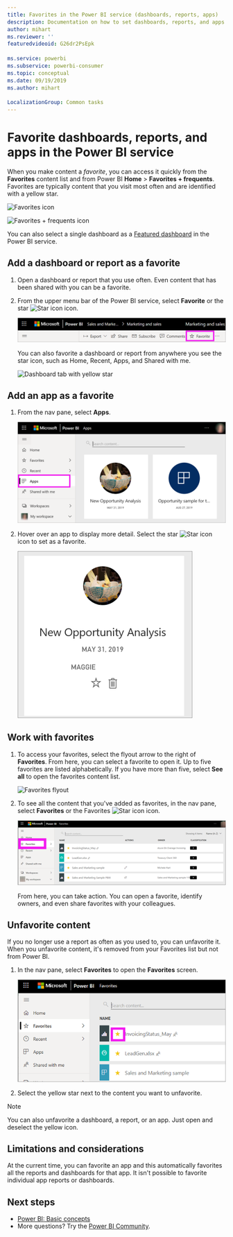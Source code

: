 ```yaml
---
title: Favorites in the Power BI service (dashboards, reports, apps)
description: Documentation on how to set dashboards, reports, and apps as favorites in the Power BI service
author: mihart
ms.reviewer: ''
featuredvideoid: G26dr2PsEpk

ms.service: powerbi
ms.subservice: powerbi-consumer
ms.topic: conceptual
ms.date: 09/19/2019
ms.author: mihart

LocalizationGroup: Common tasks
---
```

# Favorite dashboards, reports, and apps in the Power BI service
When you make content a *favorite*, you can access it quickly from the **Favorites** content list and from Power BI **Home** > **Favorites + frequents**. Favorites are typically content that you visit most often and are identified with a yellow star.

   ![Favorites icon](./media/end-user-favorite/power-bi-favorite-nav.png)

   ![Favorites + frequents icon](./media/end-user-favorite/power-bi-home.png)

You can also select a single dashboard as a [Featured dashboard](end-user-featured.md) in the Power BI service.

## Add a dashboard or report as a favorite

1. Open a dashboard or report that you use often. Even content that has been shared with you can be a favorite.

2. From the upper menu bar of the Power BI service, select **Favorite** or the star ![Star icon](./media/end-user-favorite/power-bi-favorite-icon.png) icon.
   
   ![Favorite icon](./media/end-user-favorite/power-bi-favorite.png)
   
   You can also favorite a dashboard or report from anywhere you see the star icon, such as Home, Recent, Apps, and Shared with me. 
   
   ![Dashboard tab with yellow star](./media/end-user-favorite/power-bi-recent.png)

## Add an app as a favorite

1. From the nav pane, select **Apps**.

   ![Dashboard](./media/end-user-favorite/power-bi-app.png)

2. Hover over an app to display more detail. Select the star ![Star icon](./media/end-user-favorite/power-bi-favorite-icon.png) icon to set as a favorite.
   
   ![Hover over app](./media/end-user-favorite/power-bi-hover-app.png)

## Work with favorites
1. To access your favorites, select the flyout arrow to the right of **Favorites**. From here, you can select a favorite to open it. Up to five favorites are listed alphabetically. If you have more than five, select **See all** to open the favorites content list. 
   
   ![Favorites flyout](./media/end-user-favorite/power-bi-favorite-flyout.png)
2. To see all the content that you've added as favorites, in the nav pane, select **Favorites** or the Favorites ![Star icon](./media/end-user-favorite/power-bi-favorites-icon.png) icon. 
   
    ![Favorites window](./media/end-user-favorite/power-bi-fav-screen.png)
   
   From here, you can take action. You can open a favorite, identify owners, and even share favorites with your colleagues.

## Unfavorite content
If you no longer use a report as often as you used to, you can unfavorite it. When you unfavorite content, it's removed from your Favorites list but not from Power BI.

1. In the nav pane, select **Favorites** to open the **Favorites** screen.
   
   ![Favorites screen](./media/end-user-favorite/power-bi-un-favorite.png)
2. Select the yellow star next to the content you want to unfavorite.

> [!NOTE]
> You can also unfavorite a dashboard, a report, or an app. Just open and deselect the yellow icon. 
> 
> 
## Limitations and considerations
At the current time, you can favorite an app and this automatically favorites all the reports and dashboards for that app. It isn't possible to favorite individual app reports or dashboards. 

## Next steps
- [Power BI: Basic concepts](end-user-basic-concepts.md)
- More questions? Try the [Power BI Community](https://community.powerbi.com/).

